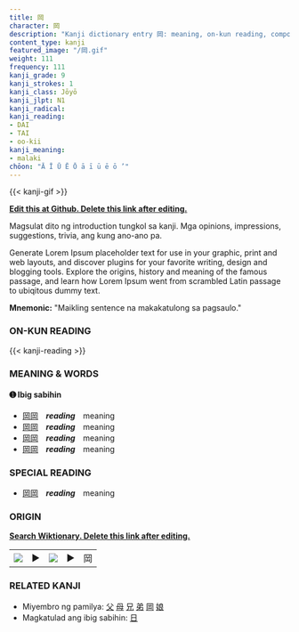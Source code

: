 ```yaml
---
title: 岡
character: 岡
description: "Kanji dictionary entry 岡: meaning, on-kun reading, compounds, origin, related kanji"
content_type: kanji
featured_image: "/岡.gif"
weight: 111
frequency: 111
kanji_grade: 9
kanji_strokes: 1
kanji_class: Jōyō
kanji_jlpt: N1
kanji_radical: 
kanji_reading: 
- DAI
- TAI
- oo-kii
kanji_meaning:
- malaki
chōon: "Ā Ī Ū Ē Ō ā ī ū ē ō ’"
---
```

[//]: # (Don't edit the line below. Kanji animated GIF code is automatically generated.)
{{< kanji-gif >}}

[//]: # (Edit below this line.)

**[Edit this at Github. Delete this link after editing.](https://github.com/tim0g/tim/tree/main/content/kanji/岡/index.md)**

Magsulat dito ng introduction tungkol sa kanji. Mga opinions, impressions, suggestions, trivia, ang kung ano-ano pa.

Generate Lorem Ipsum placeholder text for use in your graphic, print and web layouts, and discover plugins for your favorite writing, design and blogging tools. Explore the origins, history and meaning of the famous passage, and learn how Lorem Ipsum went from scrambled Latin passage to ubiqitous dummy text.
 
**Mnemonic:** "Maikling sentence na makakatulong sa pagsaulo."

### ON-KUN READING

[//]: # (Don't edit the line below. ON-KUN READING code is automatically generated.)
{{< kanji-reading >}}

### MEANING & WORDS

#### ➊ **Ibig sabihin**
  - [岡](../岡)[岡](../岡)　***reading***　meaning
  - [岡](../岡)[岡](../岡)　***reading***　meaning
  - [岡](../岡)[岡](../岡)　***reading***　meaning
  - [岡](../岡)[岡](../岡)　***reading***　meaning

### SPECIAL READING
  - [岡](../岡)[岡](../岡)　***reading***　meaning

### ORIGIN

**[Search Wiktionary. Delete this link after editing.](https://wiktionary.org/wiki/岡)**
<table class="kanji-table"><tr><td>
<img src="60px-岡-bronze.svg.png">
</td><td>▶</td><td>
<img src="60px-岡-oracle.svg.png">
</td><td>▶</td>
<td class="kanji-origin">岡</td>
</tr></table>

### RELATED KANJI
- Miyembro ng pamilya: [父](../父) [母](../母) [兄](../兄) [弟](../弟) [岡](../岡) [娘](../娘)
- Magkatulad ang ibig sabihin: [日](../日)

